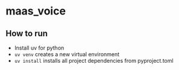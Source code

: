 # maas_voice

## How to run

- Install uv for python
- `uv venv` creates a new virtual environment
- `uv install` installs all project dependencies from pyproject.toml
